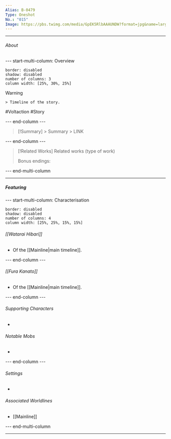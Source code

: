 ```yaml
---
Alias: B-0479
Type: Oneshot
No.: "015"
Image: https://pbs.twimg.com/media/GpEK5RlbAAAUNDW?format=jpg&name=large
---
```



----
###### About
--- start-multi-column: Overview
```column-settings
border: disabled
shadow: disabled
number of columns: 3
column width: [25%, 30%, 25%]
```

> [!Warning]
    > Timeline of the story.

 #Voltaction #Story

--- end-column ---

> [!Summary]
    > Summary
    > LINK


--- end-column ---


>[!Related Works]
>Related works (type of work)
>
>Bonus endings:
> 

--- end-multi-column


----
##### Featuring

--- start-multi-column: Characterisation
```column-settings 
border: disabled
shadow: disabled
number of columns: 4
column width: [25%, 25%, 15%, 15%]
```

###### [[Watarai Hibari]]
- Of the [[Mainline|main timeline]].

--- end-column ---

###### [[Fura Kanato]]
- Of the [[Mainline|main timeline]].

--- end-column ---

###### Supporting Characters
- 

###### Notable Mobs
- 

--- end-column ---

###### Settings
- 

###### Associated Worldlines
- [[Mainline]]

--- end-multi-column 

----




